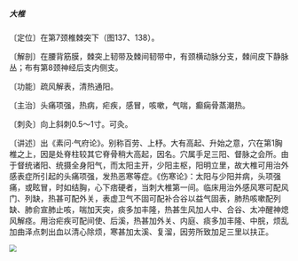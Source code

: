 ##### 大椎

〔定位〕在第7颈椎棘突下（图137、138）。

〔解剖〕在腰背筋膜，棘突上韧带及棘间韧带中，有颈横动脉分支，棘间皮下静脉丛；布有第8颈神经后支内侧支。

〔功能〕疏风解表，清热通阳。

〔主治〕头痛项强，热病，疟疾，感冒，咳嗽，气喘，癫痫骨蒸潮热。

〔刺灸〕向上斜刺0.5～1寸。可灸。

〔讲述〕出《素问·气府论》。别称百劳、上杼。大有高起、升始之意，穴在第1胸椎之上，因是处脊柱较其它脊骨稍大高起，因名。穴属手足三阳、督脉之会所。由于督统诸阳、统摄全身阳气，而太阳主开，少阳主枢，阳明立里，故大椎可用治外感表症所引起的头痛项强，发热恶寒等症。《伤寒论》：太阳与少阳并病，头项强痛，或眩冒，时如结胸，心下痞硬者，当刺大椎第一间。临床用治外感风寒可配风门、列缺，热甚可配外关，表虚卫气不固可配补合谷以益气固表，肺热咳嗽配列缺、肺俞宣肺止咳，喘加天突，痰多加丰隆，热甚生风加人中、合谷、太冲醒神熄风解痉。用治疟疾可配间使、后溪，热甚加外关、内庭、痰多加丰隆、中脘，烦乱加曲泽点刺出血以清心除烦，寒甚加太溪、复溜，因劳所致加足三里以扶正。

<img src="./img/图137.jpg" style="zoom:80%;" />
